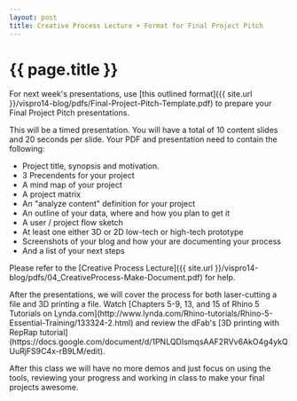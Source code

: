 ```yaml
---
layout: post
title: Creative Process Lecture + Format for Final Project Pitch
---
```


{{ page.title }}
================

<p class="meta">

<p>For next week's presentations, use [this outlined format]({{ site.url }}/vispro14-blog/pdfs/Final-Project-Pitch-Template.pdf) to prepare your Final Project Pitch presentations.</p>

<p>This will be a timed presentation. You will have a total of 10 content slides and 20 seconds per slide. Your PDF and presentation need to contain the following:</p>

 - Project title, synopsis and motivation.
 - 3 Precendents for your project
 - A mind map of your project
 - A project matrix
 - An "analyze content" definition for your project
 - An outline of your data, where and how you plan to get it
 - A user / project flow sketch
 - At least one either 3D or 2D low-tech or high-tech prototype
 - Screenshots of your blog and how your are documenting your process
 - And a list of your next steps

<p>Please refer to the [Creative Process Lecture]({{ site.url }}/vispro14-blog/pdfs/04_CreativeProcess-Make-Document.pdf) for help.</p>

<p>After the presentations, we will cover the process for both laser-cutting a file and 3D printing a file. Watch [Chapters 5-9, 13, and 15 of Rhino 5 Tutorials on Lynda.com](http://www.lynda.com/Rhino-tutorials/Rhino-5-Essential-Training/133324-2.html) and review the dFab's [3D printing with RepRap tutorial](https://docs.google.com/document/d/1PNLQDIsmqsAAF2RVv6AkO4g4ykQUuRjFS9C4x-rB9LM/edit).</p>

<p>After this class we will have no more demos and just focus on using the tools, reviewing your progress and working in class to make your final projects awesome.</p>